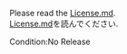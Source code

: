 Please read the [License.md](https://github.com/coko-go/Homepage-Template/blob/main/License.md "license.md").<br>
[License.md](https://github.com/coko-go/Homepage-Template/blob/main/License.md "license.md")を読んでください.

Condition:No Release
